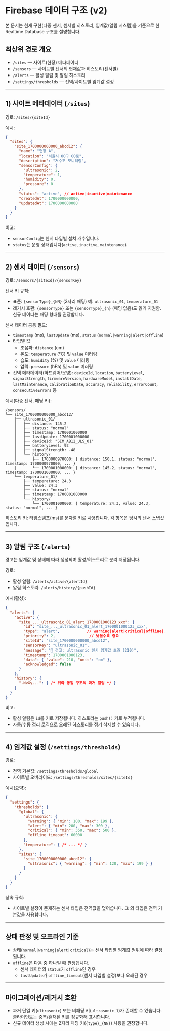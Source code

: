 # Firebase 데이터 구조 (v2)

본 문서는 현재 구현(다중 센서, 센서별 히스토리, 임계값/알림 시스템)을 기준으로 한 Realtime Database 구조를 설명합니다.

## 최상위 경로 개요

- `/sites` — 사이트(현장) 메타데이터
- `/sensors` — 사이트별 센서의 현재값과 히스토리(센서별)
- `/alerts` — 활성 알림 및 알림 히스토리
- `/settings/thresholds` — 전역/사이트별 임계값 설정

---

## 1) 사이트 메타데이터 (`/sites`)

경로: `/sites/{siteId}`

예시:

```json
{
  "sites": {
    "site_1700000000000_abcd12": {
      "name": "현장 A",
      "location": "서울시 OO구 OO로",
      "description": "저수조 모니터링",
      "sensorConfig": {
        "ultrasonic": 2,
        "temperature": 1,
        "humidity": 0,
        "pressure": 0
      },
      "status": "active", // active|inactive|maintenance
      "createdAt": 1700000000000,
      "updatedAt": 1700000000000
    }
  }
}
```

비고:
- `sensorConfig`는 센서 타입별 설치 개수입니다.
- `status`는 운영 상태입니다(`active`, `inactive`, `maintenance`).

---

## 2) 센서 데이터 (`/sensors`)

경로: `/sensors/{siteId}/{sensorKey}`

센서 키 규칙:
- 표준: `{sensorType}_{NN}` (2자리 패딩) 예: `ultrasonic_01`, `temperature_01`
- 레거시 호환: `{sensorType}` 또는 `{sensorType}_{n}` (패딩 없음)도 읽기 지원함. 신규 데이터는 패딩 형태를 권장합니다.

센서 데이터 공통 필드:
- `timestamp` (ms), `lastUpdate` (ms), `status` (`normal|warning|alert|offline`)
- 타입별 값
  - 초음파: `distance` (cm)
  - 온도: `temperature` (°C) 및 `value` 미러링
  - 습도: `humidity` (%) 및 `value` 미러링
  - 압력: `pressure` (hPa) 및 `value` 미러링
- 선택 메타데이터(하드웨어/운영): `deviceId`, `location`, `batteryLevel`, `signalStrength`, `firmwareVersion`, `hardwareModel`, `installDate`, `lastMaintenance`, `calibrationDate`, `accuracy`, `reliability`, `errorCount`, `consecutiveErrors` 등

예시(다중 센서, 패딩 키):

```
/sensors/
└── site_1700000000000_abcd12/
    ├── ultrasonic_01/
    │   ├── distance: 145.2
    │   ├── status: "normal"
    │   ├── timestamp: 1700001000000
    │   ├── lastUpdate: 1700001000000
    │   ├── deviceId: "SIM_AB12_ULS_01"
    │   ├── batteryLevel: 92
    │   ├── signalStrength: -48
    │   └── history/
    │       ├── 1700000970000: { distance: 150.1, status: "normal", timestamp: 1700000970000, ... }
    │       └── 1700001000000: { distance: 145.2, status: "normal", timestamp: 1700001000000, ... }
    └── temperature_01/
        ├── temperature: 24.3
        ├── value: 24.3
        ├── status: "normal"
        ├── timestamp: 1700001000000
        └── history/
            └── 1700001000000: { temperature: 24.3, value: 24.3, status: "normal", ... }
```

히스토리 키: 타임스탬프(ms)를 문자열 키로 사용합니다. 각 항목은 당시의 센서 스냅샷입니다.

---

## 3) 알림 구조 (`/alerts`)

경고는 임계값 및 상태에 따라 생성되며 활성/히스토리로 분리 저장됩니다.

경로:
- 활성 알림: `/alerts/active/{alertId}`
- 알림 히스토리: `/alerts/history/{pushId}`

예시(활성):

```json
{
  "alerts": {
    "active": {
      "site_..._ultrasonic_01_alert_1700001000123_xxx": {
        "id": "site_..._ultrasonic_01_alert_1700001000123_xxx",
        "type": "alert",            // warning|alert|critical|offline|...
        "priority": 2,               // 낮을수록 중요
        "siteId": "site_1700000000000_abcd12",
        "sensorKey": "ultrasonic_01",
        "message": "🚨 경고: ultrasonic 센서 임계값 초과 (210)",
        "timestamp": 1700001000123,
        "data": { "value": 210, "unit": "cm" },
        "acknowledged": false
      }
    },
    "history": {
      "-NvXy...": { /* 위와 동일 구조의 과거 알림 */ }
    }
  }
}
```

비고:
- 활성 알림은 `id`를 키로 저장됩니다. 히스토리는 `push()` 키로 누적됩니다.
- 자동/수동 정리 로직으로 오래된 히스토리를 정기 삭제할 수 있습니다.

---

## 4) 임계값 설정 (`/settings/thresholds`)

경로:
- 전역 기본값: `/settings/thresholds/global`
- 사이트별 오버라이드: `/settings/thresholds/sites/{siteId}`

예시(요약):

```json
{
  "settings": {
    "thresholds": {
      "global": {
        "ultrasonic": {
          "warning": { "min": 100, "max": 199 },
          "alert": { "min": 200, "max": 300 },
          "critical": { "min": 350, "max": 500 },
          "offline_timeout": 60000
        },
        "temperature": { /* ... */ }
      },
      "sites": {
        "site_1700000000000_abcd12": {
          "ultrasonic": { "warning": { "min": 120, "max": 199 } }
        }
      }
    }
  }
}
```

상속 규칙:
- 사이트별 설정이 존재하는 센서 타입은 전역값을 덮어씁니다. 그 외 타입은 전역 기본값을 사용합니다.

---

## 상태 판정 및 오프라인 기준

- 상태(`normal|warning|alert|critical`)는 센서 타입별 임계값 범위에 따라 결정됩니다.
- `offline`은 다음 중 하나일 때 판정됩니다.
  - 센서 데이터의 `status`가 `offline`인 경우
  - `lastUpdate`가 `offline_timeout`(센서 타입별 설정)보다 오래된 경우

---

## 마이그레이션/레거시 호환

- 과거 단일 키(`ultrasonic`) 또는 비패딩 키(`ultrasonic_1`)가 존재할 수 있습니다. 클라이언트는 중복/혼재된 키를 정규화해 표시합니다.
- 신규 데이터 생성 시에는 2자리 패딩 키(`{type}_{NN}`) 사용을 권장합니다.
